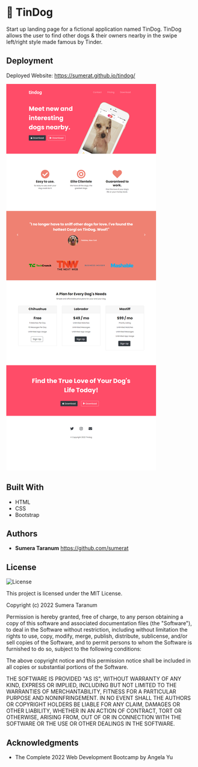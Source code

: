 # 🐶 TinDog

Start up landing page for a fictional application named TinDog. TinDog allows the user to find other dogs & their owners nearby in the swipe left/right style made famous by Tinder.

## Deployment

Deployed Website: https://sumerat.github.io/tindog/

![tindog](./images/screencapture-sumerat-github-io-tindog-2022-05-29-19_16_20.png)

## Built With

  * HTML
  * CSS
  * Bootstrap

## Authors

  - **Sumera Taranum**
   https://github.com/sumerat

## License

![License](https://img.shields.io/badge/license-MIT%20License-blue.svg)

This project is licensed under the MIT License.

Copyright (c) 2022 Sumera Taranum

Permission is hereby granted, free of charge, to any person obtaining a copy
of this software and associated documentation files (the "Software"), to deal
in the Software without restriction, including without limitation the rights
to use, copy, modify, merge, publish, distribute, sublicense, and/or sell
copies of the Software, and to permit persons to whom the Software is
furnished to do so, subject to the following conditions:

The above copyright notice and this permission notice shall be included in all
copies or substantial portions of the Software.

THE SOFTWARE IS PROVIDED "AS IS", WITHOUT WARRANTY OF ANY KIND, EXPRESS OR
IMPLIED, INCLUDING BUT NOT LIMITED TO THE WARRANTIES OF MERCHANTABILITY,
FITNESS FOR A PARTICULAR PURPOSE AND NONINFRINGEMENT. IN NO EVENT SHALL THE
AUTHORS OR COPYRIGHT HOLDERS BE LIABLE FOR ANY CLAIM, DAMAGES OR OTHER
LIABILITY, WHETHER IN AN ACTION OF CONTRACT, TORT OR OTHERWISE, ARISING FROM,
OUT OF OR IN CONNECTION WITH THE SOFTWARE OR THE USE OR OTHER DEALINGS IN THE
SOFTWARE.

## Acknowledgments

  * The Complete 2022 Web Development Bootcamp by Angela Yu
